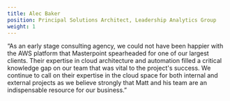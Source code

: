 ```yaml
---
title: Alec Baker
position: Principal Solutions Architect, Leadership Analytics Group
weight: 1
---
```


“As an early stage consulting agency, we could not have been happier with the AWS platform that Masterpoint spearheaded for one of our largest clients. Their expertise in cloud architecture and automation filled a critical knowledge gap on our team that was vital to the project's success. We continue to call on their expertise in the cloud space for both internal and external projects as we believe strongly that Matt and his team are an indispensable resource for our business.”
